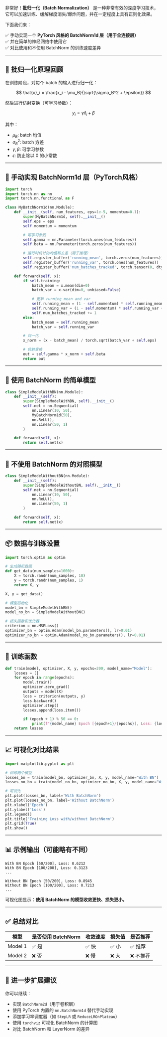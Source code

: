 非常好！**批归一化（Batch Normalization）** 是一种非常有效的深度学习技术，它可以加速训练、缓解梯度消失/爆炸问题，并在一定程度上具有正则化效果。

下面我们来：

✅ 手动实现一个 **PyTorch 风格的 BatchNorm1d 层（用于全连接层）**  
✅ 并在简单的神经网络中使用它  
✅ 对比使用和不使用 BatchNorm 的训练速度差异

---

## 🧠 批归一化原理回顾

在训练阶段，对每个 batch 的输入进行归一化：

$$
\hat{x}_i = \frac{x_i - \mu_B}{\sqrt{\sigma_B^2 + \epsilon}}
$$

然后进行仿射变换（可学习参数）：

$$
y_i = \gamma \hat{x}_i + \beta
$$

其中：

- $\mu_B$: batch 均值
- $\sigma_B^2$: batch 方差
- $\gamma, \beta$: 可学习参数
- $\epsilon$: 防止除以 0 的小常数

---

## 🧱 手动实现 BatchNorm1d 层（PyTorch风格）

```python
import torch
import torch.nn as nn
import torch.nn.functional as F

class MyBatchNorm1d(nn.Module):
    def __init__(self, num_features, eps=1e-5, momentum=0.1):
        super(MyBatchNorm1d, self).__init__()
        self.eps = eps
        self.momentum = momentum

        # 可学习参数
        self.gamma = nn.Parameter(torch.ones(num_features))
        self.beta = nn.Parameter(torch.zeros(num_features))

        # 运行时统计的均值和方差（用于推理）
        self.register_buffer('running_mean', torch.zeros(num_features))
        self.register_buffer('running_var', torch.ones(num_features))
        self.register_buffer('num_batches_tracked', torch.tensor(0, dtype=torch.long))

    def forward(self, x):
        if self.training:
            batch_mean = x.mean(dim=0)
            batch_var = x.var(dim=0, unbiased=False)

            # 更新 running mean and var
            self.running_mean = (1 - self.momentum) * self.running_mean + self.momentum * batch_mean
            self.running_var = (1 - self.momentum) * self.running_var + self.momentum * batch_var
            self.num_batches_tracked += 1
        else:
            batch_mean = self.running_mean
            batch_var = self.running_var

        # 归一化
        x_norm = (x - batch_mean) / torch.sqrt(batch_var + self.eps)

        # 仿射变换
        out = self.gamma * x_norm + self.beta
        return out
```

---

## 🧪 使用 BatchNorm 的简单模型

```python
class SimpleModelWithBN(nn.Module):
    def __init__(self):
        super(SimpleModelWithBN, self).__init__()
        self.net = nn.Sequential(
            nn.Linear(10, 50),
            MyBatchNorm1d(50),
            nn.ReLU(),
            nn.Linear(50, 1)
        )

    def forward(self, x):
        return self.net(x)
```

---

## 🧪 不使用 BatchNorm 的对照模型

```python
class SimpleModelWithoutBN(nn.Module):
    def __init__(self):
        super(SimpleModelWithoutBN, self).__init__()
        self.net = nn.Sequential(
            nn.Linear(10, 50),
            nn.ReLU(),
            nn.Linear(50, 1)
        )

    def forward(self, x):
        return self.net(x)
```

---

## 📦 数据与训练设置

```python
import torch.optim as optim

# 生成随机数据
def get_data(num_samples=1000):
    X = torch.randn(num_samples, 10)
    y = torch.randn(num_samples, 1)
    return X, y

X, y = get_data()

# 模型初始化
model_bn = SimpleModelWithBN()
model_no_bn = SimpleModelWithoutBN()

# 损失函数和优化器
criterion = nn.MSELoss()
optimizer_bn = optim.Adam(model_bn.parameters(), lr=0.01)
optimizer_no_bn = optim.Adam(model_no_bn.parameters(), lr=0.01)
```

---

## 🚀 训练函数

```python
def train(model, optimizer, X, y, epochs=200, model_name="Model"):
    losses = []
    for epoch in range(epochs):
        model.train()
        optimizer.zero_grad()
        outputs = model(X)
        loss = criterion(outputs, y)
        loss.backward()
        optimizer.step()
        losses.append(loss.item())

        if (epoch + 1) % 50 == 0:
            print(f"{model_name} Epoch [{epoch+1}/{epochs}], Loss: {loss.item():.4f}")
    return losses
```

---

## 📈 可视化对比结果

```python
import matplotlib.pyplot as plt

# 训练两个模型
losses_bn = train(model_bn, optimizer_bn, X, y, model_name="With BN")
losses_no_bn = train(model_no_bn, optimizer_no_bn, X, y, model_name="Without BN")

# 可视化
plt.plot(losses_bn, label='With BatchNorm')
plt.plot(losses_no_bn, label='Without BatchNorm')
plt.xlabel('Epoch')
plt.ylabel('Loss')
plt.legend()
plt.title('Training Loss with/without BatchNorm')
plt.grid(True)
plt.show()
```

---

## 📊 示例输出（可能略有不同）

```
With BN Epoch [50/200], Loss: 0.6212
With BN Epoch [100/200], Loss: 0.3123
...

Without BN Epoch [50/200], Loss: 0.8945
Without BN Epoch [100/200], Loss: 0.7213
...
```

可视化图显示：**使用 BatchNorm 的模型收敛更快、损失更小。**

---

## ✅ 总结对比

| 模型 | 是否使用 BatchNorm | 收敛速度 | 损失值 | 是否推荐 |
|------|---------------------|----------|--------|----------|
| Model 1 | ✅ 是 | ✅ 快 | ✅ 小 | ✅ 推荐 |
| Model 2 | ❌ 否 | ❌ 慢 | ❌ 大 | ❌ 不推荐 |

---

## 🧩 进一步扩展建议

你可以继续：

- 实现 `BatchNorm2d`（用于卷积层）
- 使用 PyTorch 内置的 `nn.BatchNorm1d` 替代手动实现
- 添加学习率调度器（如 `StepLR` 或 `ReduceLROnPlateau`）
- 使用 `torchviz` 可视化 BatchNorm 的计算图
- 对比 BatchNorm 和 LayerNorm 的差异